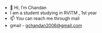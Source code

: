 - 👋 Hi, I’m Chandan
- I am a student studying in RVITM , 1st year
- 📫 You can reach me through mail
- gmail - gchandan2006@gmail.com

<!---
chandan3395/chandan3395 is a ✨ special ✨ repository because its `README.md` (this file) appears on your GitHub profile.
You can click the Preview link to take a look at your changes.
--->
